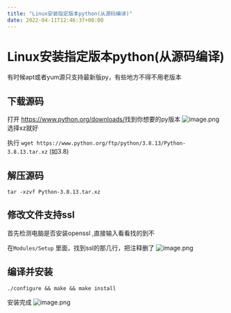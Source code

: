 ```yaml
---
title: "Linux安装指定版本python(从源码编译)"
date: 2022-04-11T12:46:37+08:00
---
```


# Linux安装指定版本python(从源码编译)
有时候apt或者yum源只支持最新版py，有些地方不得不用老版本
## 下载源码
打开 <https://www.python.org/downloads/>找到你想要的py版本
![image.png](https://wx1.sinaimg.cn/large/0077qBLuly1h15opzk2cqj31ek08m0xg.jpg)
选择xz就好

执行 `wget https://www.python.org/ftp/python/3.8.13/Python-3.8.13.tar.xz` (如3.8)
##  解压源码
`tar -xzvf Python-3.8.13.tar.xz`

## 修改文件支持ssl
首先检测电脑是否安装openssl ,直接输入看看找的到不

在`Modules/Setup` 里面，找到ssl的那几行，把注释删了
![image.png](https://wx1.sinaimg.cn/large/0077qBLuly1h15osomy1xj310w09lwke.jpg)

## 编译并安装
`./configure && make && make install`

安装完成
![image.png](https://wx1.sinaimg.cn/large/0077qBLuly1h15ou3ttgyj30lp04sad9.jpg)
